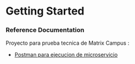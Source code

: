 # Getting Started

### Reference Documentation

Proyecto para prueba tecnica de Matrix Campus :

* [Postman para ejecucion de microservicio](https://api.postman.com/collections/1554201-1a26536f-e2da-4ba1-8bdf-ca16ac0a0efc?access_key=PMAT-01HSHESVB7VTXW7BK52JQGWVKD)

